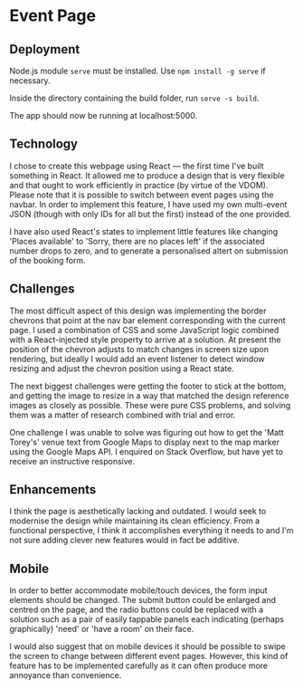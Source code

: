 # Event Page

## Deployment

Node.js module `serve` must be installed. Use `npm install -g serve` if necessary.

Inside the directory containing the build folder, run `serve -s build`.

The app should now be running at localhost:5000.


## Technology

I chose to create this webpage using React — the first time I've built something in React.
It allowed me to produce a design that is very flexible and that ought to work efficiently in
practice (by virtue of the VDOM). Please note that it is possible to switch between event
pages using the navbar. In order to implement this feature, I have used my own multi-event
JSON (though with only IDs for all but the first) instead of the one provided.

I have also used React's states to implement little features like changing 'Places available'
to 'Sorry, there are no places left' if the associated number drops to zero, and to generate
a personalised altert on submission of the booking form.

## Challenges

The most difficult aspect of this design was implementing the border chevrons that point at
the nav bar element corresponding with the current page. I used a combination of CSS and some
JavaScript logic combined with a React-injected style property to arrive at a solution. At
present the position of the chevron adjusts to match changes in screen size upon rendering,
but ideally I would add an event listener to detect window resizing and adjust the chevron
position using a React state.

The next biggest challenges were getting the footer to stick at the bottom, and getting the
image to resize in a way that matched the design reference images as closely as possible.
These were pure CSS problems, and solving them was a matter of research combined with trial
and error.

One challenge I was unable to solve was figuring out how to get the 'Matt Torey's' venue text
from Google Maps to display next to the map marker using the Google Maps API. I enquired on
Stack Overflow, but have yet to receive an instructive responsive.

## Enhancements

I think the page is aesthetically lacking and outdated. I would seek to modernise the design
while maintaining its clean efficiency. From a functional perspective, I think it accomplishes
everything it needs to and I'm not sure adding clever new features would in fact be additive.

## Mobile

In order to better accommodate mobile/touch devices, the form input elements should be changed.
The submit button could be enlarged and centred on the page, and the radio buttons could be
replaced with a solution such as a pair of easily tappable panels each indicating (perhaps
graphically) 'need' or 'have a room' on their face.

I would also suggest that on mobile devices it should be possible to swipe the screen to change
between different event pages. However, this kind of feature has to be implemented carefully as
it can often produce more annoyance than convenience.

